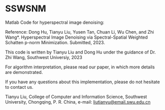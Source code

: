 # SSWSNM

Matlab Code for hyperspectral image denoising:

Reference: Dong Hu, Tianyu Liu, Yusen Tan, Chuan Li, Wu Chen, and Zhi Wang*. Hyperspectral Image Denoising via Spectral-Spatial Weighted Schatten p-norm Minimization. Submitted, 2023.

This code is written by Tianyu Liu and Dong Hu under the guidance of Dr. Zhi Wang, Southwest Universiy, 2023

For algorithm interpretation, please read our paper, in which more details are demonstrated.

If you have any questions about this implementation, please do not hesitate to contact us.

Tianyu Liu, College of Computer and Information Science, Southwest University, Chongqing, P. R. China, e-mail: liutianyu@email.swu.edu.cn

